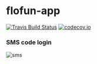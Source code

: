 # flofun-app
[![Travis Build Status](https://travis-ci.org/cpenarrieta/flofun-app.svg?branch=master)](https://travis-ci.org/cpenarrieta/flofun-app)
[![codecov.io](https://codecov.io/gh/cpenarrieta/flofun-app/coverage.svg?branch=master)](https://codecov.io/gh/cpenarrieta/flofun-app?branch=master)

### SMS code login
![sms](https://cl.ly/kTiD/Screen%20Recording%202017-05-15%20at%2001.54%20PM.gif)
